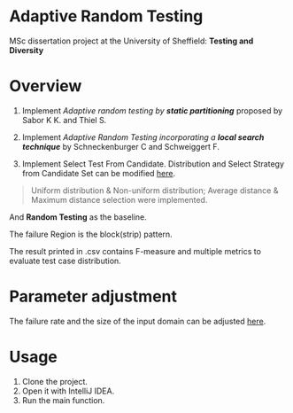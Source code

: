 # Adaptive Random Testing
MSc dissertation project at the University of Sheffield: **Testing and Diversity**

# Overview
1. Implement *Adaptive random testing by **static partitioning*** proposed by Sabor K K. and Thiel S.

2. Implement *Adaptive Random Testing incorporating a **local search technique*** by Schneckenburger C and Schweiggert F.

3. Implement Select Test From Candidate. Distribution and Select Strategy from Candidate Set can be modified [here](https://github.com/ghZHM/adaptiveRandomTesting/blob/master/src/com/company/Main.java#L113).
> Uniform distribution & Non-uniform distribution; Average distance & Maximum distance selection were implemented.

And **Random Testing** as the baseline.

The failure Region is the block(strip) pattern.

The result printed in .csv contains F-measure and multiple metrics to evaluate test case distribution.

# Parameter adjustment

The failure rate and the size of the input domain can be adjusted [here](https://github.com/ghZHM/adaptiveRandomTesting/blob/master/src/com/company/Main.java#L18).

# Usage
1. Clone the project.
2. Open it with IntelliJ IDEA.
3. Run the main function.
